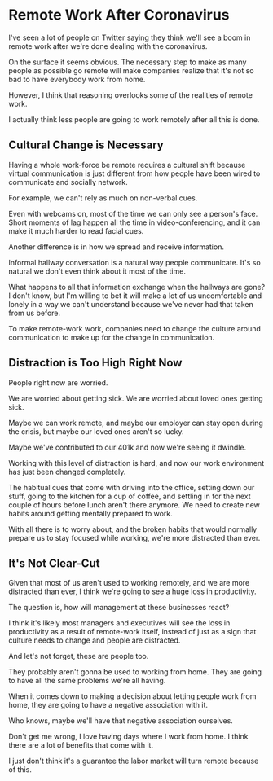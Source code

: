 # Remote Work After Coronavirus

I've seen a lot of people on Twitter saying they think we'll see a boom in remote work after
we're done dealing with the coronavirus.

On the surface it seems obvious. The necessary step to make as many people as possible
go remote will make companies realize that it's not so bad to have everybody work from home.

However, I think that reasoning overlooks some of the realities of remote work.

I actually think less people are going to work remotely after all this is done.

## Cultural Change is Necessary

Having a whole work-force be remote requires a cultural shift because virtual communication
is just different from how people have been wired to communicate and socially network.

For example, we can't rely as much on non-verbal cues.

Even with webcams on, most of the time we can only see a person's face. Short moments of lag
happen all the time in video-conferencing, and it can make it much harder to read facial cues.

Another difference is in how we spread and receive information.

Informal hallway conversation is a natural way people communicate. It's so natural we don't
even think about it most of the time.

What happens to all that information exchange when the hallways are gone? I don't know, but
I'm willing to bet it will make a lot of us uncomfortable and lonely in a way we can't
understand because we've never had that taken from us before.

To make remote-work work, companies need to change the culture around communication to make
up for the change in communication.

## Distraction is Too High Right Now

People right now are worried.

We are worried about getting sick. We are worried about loved ones getting sick.

Maybe we can work remote, and maybe our employer can stay open during the crisis,
but maybe our loved ones aren't so lucky.

Maybe we've contributed to our 401k and now we're seeing it dwindle.

Working with this level of distraction is hard, and now our work
environment has just been changed completely.

The habitual cues that come with driving into the office, setting down our stuff, going to
the kitchen for a cup of coffee, and settling in for the next couple of hours before lunch aren't
there anymore. We need to create new habits around getting mentally prepared to work.

With all there is to worry about, and the broken habits that would normally
prepare us to stay focused while working, we're more distracted than ever.

## It's Not Clear-Cut

Given that most of us aren't used to working remotely, and we are more
distracted than ever, I think we're going to see a huge loss in
productivity.

The question is, how will management at these businesses react?

I think it's likely most managers and executives will see the loss in
productivity as a result of remote-work itself, instead of just as a sign
that culture needs to change and people are distracted.

And let's not forget, these are people too.

They probably aren't gonna be used to working from home. They are going to
have all the same problems we're all having.

When it comes down to making a decision about letting people work from home, they are going to
have a negative association with it.

Who knows, maybe we'll have that negative association ourselves.

Don't get me wrong, I love having days where I work from home. I think
there are a lot of benefits that come with it.

I just don't think it's a guarantee the labor market will turn remote
because of this.
